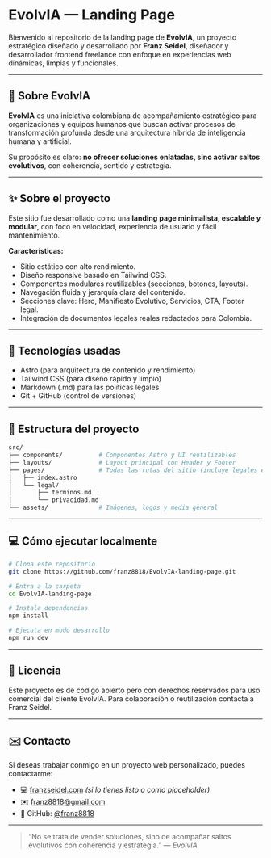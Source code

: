 # EvolvIA — Landing Page

Bienvenido al repositorio de la landing page de **EvolvIA**, un proyecto estratégico diseñado y desarrollado por **Franz Seidel**, diseñador y desarrollador frontend freelance con enfoque en experiencias web dinámicas, limpias y funcionales.

---

## 🧠 Sobre EvolvIA

**EvolvIA** es una iniciativa colombiana de acompañamiento estratégico para organizaciones y equipos humanos que buscan activar procesos de transformación profunda desde una arquitectura híbrida de inteligencia humana y artificial.

Su propósito es claro: **no ofrecer soluciones enlatadas, sino activar saltos evolutivos**, con coherencia, sentido y estrategia.

---

## ✨ Sobre el proyecto

Este sitio fue desarrollado como una **landing page minimalista, escalable y modular**, con foco en velocidad, experiencia de usuario y fácil mantenimiento.

**Características:**

- Sitio estático con alto rendimiento.
- Diseño responsive basado en Tailwind CSS.
- Componentes modulares reutilizables (secciones, botones, layouts).
- Navegación fluida y jerarquía clara del contenido.
- Secciones clave: Hero, Manifiesto Evolutivo, Servicios, CTA, Footer legal.
- Integración de documentos legales reales redactados para Colombia.

---

## 🧰 Tecnologías usadas

- Astro (para arquitectura de contenido y rendimiento)
- Tailwind CSS (para diseño rápido y limpio)
- Markdown (.md) para las políticas legales
- Git + GitHub (control de versiones)

---

## 🧩 Estructura del proyecto

```bash
src/
├── components/          # Componentes Astro y UI reutilizables
├── layouts/             # Layout principal con Header y Footer
├── pages/               # Todas las rutas del sitio (incluye legales en Markdown)
│   ├── index.astro
│   └── legal/
│       ├── terminos.md
│       └── privacidad.md
└── assets/              # Imágenes, logos y media general
```

---

## 💻 Cómo ejecutar localmente

```bash
# Clona este repositorio
git clone https://github.com/franz8818/EvolvIA-landing-page.git

# Entra a la carpeta
cd EvolvIA-landing-page

# Instala dependencias
npm install

# Ejecuta en modo desarrollo
npm run dev
```

---

## 📄 Licencia

Este proyecto es de código abierto pero con derechos reservados para uso comercial del cliente EvolvIA. Para colaboración o reutilización contacta a Franz Seidel.

---

## ✉️ Contacto

Si deseas trabajar conmigo en un proyecto web personalizado, puedes contactarme:

- 💻 [franzseidel.com](https://franzseidel.com) _(si lo tienes listo o como placeholder)_
- ✉️ franz8818@gmail.com
- 🚀 GitHub: [@franz8818](https://github.com/franz8818)

---

> “No se trata de vender soluciones, sino de acompañar saltos evolutivos con coherencia y estrategia.” — *EvolvIA*
